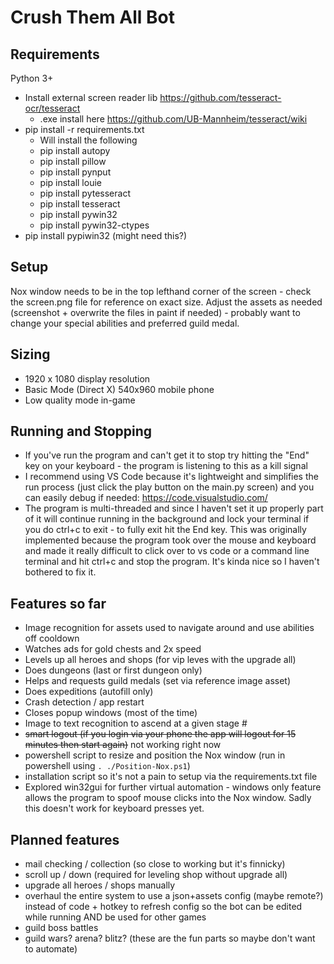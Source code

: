 # Crush Them All Bot

## Requirements

Python 3+

* Install external screen reader lib https://github.com/tesseract-ocr/tesseract
    * .exe install here https://github.com/UB-Mannheim/tesseract/wiki
* pip install -r requirements.txt
    * Will install the following
    * pip install autopy
    * pip install pillow
    * pip install pynput
    * pip install louie
    * pip install pytesseract
    * pip install tesseract
	* pip install pywin32
	* pip install pywin32-ctypes
* pip install pypiwin32 (might need this?)

## Setup

Nox window needs to be in the top lefthand corner of the screen - check the screen.png file for reference on exact size. Adjust the assets as needed (screenshot + overwrite the files in paint if needed) - probably want to change your special abilities and preferred guild medal.

## Sizing

- 1920 x 1080 display resolution
- Basic Mode (Direct X) 540x960 mobile phone
- Low quality mode in-game

## Running and Stopping 

* If you've run the program and can't get it to stop try hitting the "End" key on your keyboard - the program is listening to this as a kill signal
* I recommend using VS Code because it's lightweight and simplifies the run process (just click the play button on the main.py screen) and you can easily debug if needed: https://code.visualstudio.com/
* The program is multi-threaded and since I haven't set it up properly part of it will continue running in the background and lock your terminal if you do ctrl+c to exit - to fully exit hit the End key. This was originally implemented because the program took over the mouse and keyboard and made it really difficult to click over to vs code or a command line terminal and hit ctrl+c and stop the program. It's kinda nice so I haven't bothered to fix it.

## Features so far

* Image recognition for assets used to navigate around and use abilities off cooldown
* Watches ads for gold chests and 2x speed
* Levels up all heroes and shops (for vip leves with the upgrade all)
* Does dungeons (last or first dungeon only)
* Helps and requests guild medals (set via reference image asset)
* Does expeditions (autofill only)
* Crash detection / app restart
* Closes popup windows (most of the time)
* Image to text recognition to ascend at a given stage #
* ~~smart logout (if you login via your phone the app will logout for 15 minutes then start again)~~ not working right now
* powershell script to resize and position the Nox window (run in powershell using `. ./Position-Nox.ps1`)
* installation script so it's not a pain to setup via the requirements.txt file
* Explored win32gui for further virtual automation - windows only feature allows the program to spoof mouse clicks into the Nox window. Sadly this doesn't work for keyboard presses yet.

## Planned features

* mail checking / collection (so close to working but it's finnicky)
* scroll up / down (required for leveling shop without upgrade all)
* upgrade all heroes / shops manually
* overhaul the entire system to use a json+assets config (maybe remote?) instead of code + hotkey to refresh config so the bot can be edited while running AND be used for other games
* guild boss battles
* guild wars? arena? blitz? (these are the fun parts so maybe don't want to automate)